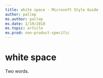 ```yaml
---
title: white space - Microsoft Style Guide
author: pallep
ms.author: pallep
ms.date: 1/19/2018
ms.topic: article
ms.prod: non-product-specific
---
```


# white space

Two words.
